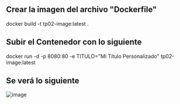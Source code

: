 ## Crear la imagen del archivo "Dockerfile"

docker build -t tp02-image:latest .

## Subir el Contenedor con lo siguiente

docker run -d -p 8080:80 -e TITULO="Mi Título Personalizado" tp02-image:latest

## Se verá lo siguiente

![image](https://github.com/user-attachments/assets/87d3028d-45db-42e1-ab69-7e01e33d337a)


